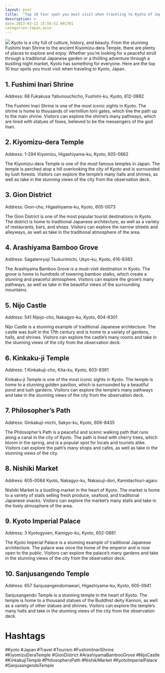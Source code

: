```yaml
---
layout: post
title:  "Top 10 tour spot you must visit when traveling to Kyoto of Japan"
description: >
date:2023-03-12 15:50:52.991761
categories:Japan,asia
---
```

<img src="https://source.unsplash.com/1600x900/?kyoto,japan">
Kyoto is a city full of culture, history, and beauty. From the stunning Fushimi Inari Shrine to the ancient Kiyomizu-dera Temple, there are plenty of places to explore and enjoy. Whether you’re looking for a peaceful stroll through a traditional Japanese garden or a thrilling adventure through a bustling night market, Kyoto has something for everyone. Here are the top 10 tour spots you must visit when traveling to Kyoto, Japan. 

## 1. Fushimi Inari Shrine 
Address: 68 Fukakusa Yabunouchicho, Fushimi-ku, Kyoto, 612-0882

The Fushimi Inari Shrine is one of the most iconic sights in Kyoto. The shrine is home to thousands of vermillion torii gates, which line the path up to the main shrine. Visitors can explore the shrine’s many pathways, which are lined with statues of foxes, believed to be the messengers of the god Inari.

## 2. Kiyomizu-dera Temple 
Address: 1-294 Kiyomizu, Higashiyama-ku, Kyoto, 605-0862

The Kiyomizu-dera Temple is one of the most famous temples in Japan. The temple is perched atop a hill overlooking the city of Kyoto and is surrounded by lush forests. Visitors can explore the temple’s many halls and shrines, as well as take in the stunning views of the city from the observation deck.

## 3. Gion District 
Address: Gion-cho, Higashiyama-ku, Kyoto, 605-0073

The Gion District is one of the most popular tourist destinations in Kyoto. The district is home to traditional Japanese architecture, as well as a variety of restaurants, bars, and shops. Visitors can explore the narrow streets and alleyways, as well as take in the traditional atmosphere of the area.

## 4. Arashiyama Bamboo Grove 
Address: Sagatenryuji Tsukurimichi, Ukyo-ku, Kyoto, 616-8383

The Arashiyama Bamboo Grove is a must-visit destination in Kyoto. The grove is home to hundreds of towering bamboo stalks, which create a stunning and peaceful atmosphere. Visitors can explore the grove’s many pathways, as well as take in the beautiful views of the surrounding mountains.

## 5. Nijo Castle 
Address: 541 Nijojo-cho, Nakagyo-ku, Kyoto, 604-8301

Nijo Castle is a stunning example of traditional Japanese architecture. The castle was built in the 17th century and is home to a variety of gardens, halls, and shrines. Visitors can explore the castle’s many rooms and take in the stunning views of the city from the observation deck.

## 6. Kinkaku-ji Temple 
Address: 1 Kinkakuji-cho, Kita-ku, Kyoto, 603-8361

Kinkaku-ji Temple is one of the most iconic sights in Kyoto. The temple is home to a stunning golden pavilion, which is surrounded by a beautiful pond and lush gardens. Visitors can explore the temple’s many pathways and take in the stunning views of the city from the observation deck.

## 7. Philosopher’s Path 
Address: Ginkakuji-michi, Sakyo-ku, Kyoto, 606-8435

The Philosopher’s Path is a peaceful and scenic walking path that runs along a canal in the city of Kyoto. The path is lined with cherry trees, which bloom in the spring, and is a popular spot for locals and tourists alike. Visitors can explore the path’s many shops and cafes, as well as take in the stunning views of the city.

## 8. Nishiki Market 
Address: 605-0084 Kyoto, Nakagyo-ku, Nakasuji-dori, Kamidachiuri-agaru

Nishiki Market is a bustling market in the heart of Kyoto. The market is home to a variety of stalls selling fresh produce, seafood, and traditional Japanese snacks. Visitors can explore the market’s many stalls and take in the lively atmosphere of the area.

## 9. Kyoto Imperial Palace 
Address: 3 Kyotogyoen, Kamigyo-ku, Kyoto, 602-0881

The Kyoto Imperial Palace is a stunning example of traditional Japanese architecture. The palace was once the home of the emperor and is now open to the public. Visitors can explore the palace’s many gardens and take in the stunning views of the city from the observation deck.

## 10. Sanjusangendo Temple 
Address: 657 Sanjusangendomawari, Higashiyama-ku, Kyoto, 605-0941

Sanjusangendo Temple is a stunning temple in the heart of Kyoto. The temple is home to a thousand statues of the Buddhist deity Kannon, as well as a variety of other statues and shrines. Visitors can explore the temple’s many halls and take in the stunning views of the city from the observation deck.

# Hashtags
#Kyoto #Japan #Travel #Tourism #FushimiInariShrine #KiyomizuDeraTemple #GionDistrict #ArashiyamaBambooGrove #NijoCastle #KinkakujiTemple #PhilosophersPath #NishikiMarket #KyotoImperialPalace #SanjusangendoTemple
